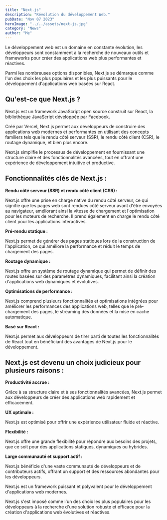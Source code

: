```yaml
---
title: "Next.js"
description: "Révolution du développement Web."
pubDate: "Nov 07 2023"
heroImage: "../../assets/next-js.jpg"
category: "News"
author: "Me"
---
```


Le développement web est un domaine en constante évolution, les développeurs sont constamment à la recherche de nouveaux outils et frameworks pour créer des applications web plus performantes et réactives.

Parmi les nombreuses options disponibles, Next.js se démarque comme l'un des choix les plus populaires et les plus puissants pour le développement d'applications web basées sur React.

## Qu'est-ce que Next.js ?

Next.js est un framework JavaScript open source construit sur React, la bibliothèque JavaScript développée par Facebook.

Créé par Vercel, Next.js permet aux développeurs de construire des applications web modernes et performantes en utilisant des concepts familiers tels que le rendu côté serveur (SSR), le rendu côté client (CSR), le routage dynamique, et bien plus encore.

Next.js simplifie le processus de développement en fournissant une structure claire et des fonctionnalités avancées, tout en offrant une expérience de développement intuitive et productive.

## Fonctionnalités clés de Next.js :

**Rendu côté serveur (SSR) et rendu côté client (CSR) :**

Next.js offre une prise en charge native du rendu côté serveur, ce qui signifie que les pages web sont rendues côté serveur avant d'être envoyées au navigateur, améliorant ainsi la vitesse de chargement et l'optimisation pour les moteurs de recherche. Il prend également en charge le rendu côté client pour les applications interactives.

**Pré-rendu statique :**

Next.js permet de générer des pages statiques lors de la construction de l'application, ce qui améliore la performance et réduit le temps de chargement des pages.

**Routage dynamique :**

Next.js offre un système de routage dynamique qui permet de définir des routes basées sur des paramètres dynamiques, facilitant ainsi la création d'applications web dynamiques et évolutives.

**Optimisations de performance :**

Next.js comprend plusieurs fonctionnalités et optimisations intégrées pour améliorer les performances des applications web, telles que le pré-chargement des pages, le streaming des données et la mise en cache automatique.

**Basé sur React :**

Next.js permet aux développeurs de tirer parti de toutes les fonctionnalités de React tout en bénéficiant des avantages de Next.js pour le développement.

## Next.js est devenu un choix judicieux pour plusieurs raisons :

**Productivité accrue :**

Grâce à sa structure claire et à ses fonctionnalités avancées, Next.js permet aux développeurs de créer des applications web rapidement et efficacement.

**UX optimale :**

Next.js est optimisé pour offrir une expérience utilisateur fluide et réactive.

**Flexibilité :**

Next.js offre une grande flexibilité pour répondre aux besoins des projets, que ce soit pour des applications statiques, dynamiques ou hybrides.

**Large communauté et support actif :**

Next.js bénéficie d'une vaste communauté de développeurs et de contributeurs actifs, offrant un support et des ressources abondantes pour les développeurs.

Next.js est un framework puissant et polyvalent pour le développement d'applications web modernes.

Next.js s'est imposé comme l'un des choix les plus populaires pour les développeurs à la recherche d'une solution robuste et efficace pour la création d'applications web évolutives et réactives.
